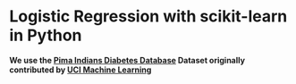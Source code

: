 # Logistic Regression with scikit-learn in Python
**We use the <a href="https://www.kaggle.com/uciml/pima-indians-diabetes-database">Pima Indians Diabetes Database</a> Dataset originally contributed by <a href="https://archive.ics.uci.edu/ml/index.php">UCI Machine Learning</a>**
